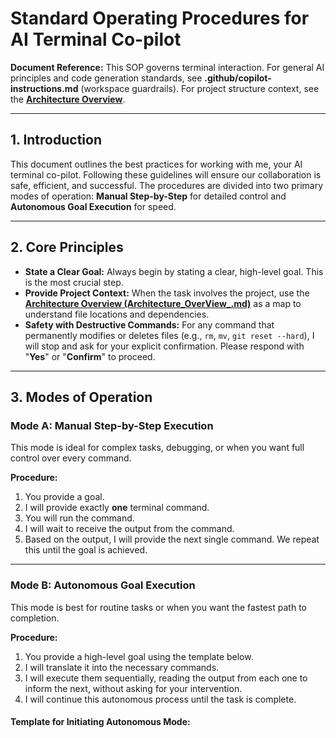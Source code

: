 # Standard Operating Procedures for AI Terminal Co-pilot

**Document Reference:** This SOP governs terminal interaction. For general AI principles and code generation standards, see **.github/copilot-instructions.md** (workspace guardrails). For project structure context, see the **[Architecture Overview](./Architecture_OverView_)**.

---

## 1. Introduction

This document outlines the best practices for working with me, your AI terminal co-pilot. Following these guidelines will ensure our collaboration is safe, efficient, and successful. The procedures are divided into two primary modes of operation: **Manual Step-by-Step** for detailed control and **Autonomous Goal Execution** for speed.

---

## 2. Core Principles

-   **State a Clear Goal:** Always begin by stating a clear, high-level goal. This is the most crucial step.
-   **Provide Project Context:** When the task involves the project, use the **[Architecture Overview (Architecture_OverView_.md)](./Architecture_OverView_.md)** as a map to understand file locations and dependencies.
-   **Safety with Destructive Commands:** For any command that permanently modifies or deletes files (e.g., `rm`, `mv`, `git reset --hard`), I will stop and ask for your explicit confirmation. Please respond with "**Yes**" or "**Confirm**" to proceed.

---

## 3. Modes of Operation

### Mode A: Manual Step-by-Step Execution

This mode is ideal for complex tasks, debugging, or when you want full control over every command.

**Procedure:**
1.  You provide a goal.
2.  I will provide exactly **one** terminal command.
3.  You will run the command.
4.  I will wait to receive the output from the command.
5.  Based on the output, I will provide the next single command. We repeat this until the goal is achieved.

---

### Mode B: Autonomous Goal Execution

This mode is best for routine tasks or when you want the fastest path to completion.

**Procedure:**
1.  You provide a high-level goal using the template below.
2.  I will translate it into the necessary commands.
3.  I will execute them sequentially, reading the output from each one to inform the next, without asking for your intervention.
4.  I will continue this autonomous process until the task is complete.

#### Template for Initiating Autonomous Mode:
